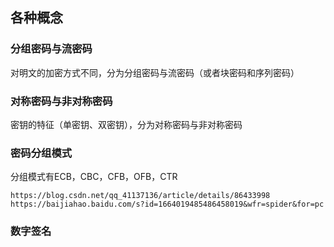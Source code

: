 ## 各种概念

###  分组密码与流密码

对明文的加密方式不同，分为分组密码与流密码（或者块密码和序列密码）

### 对称密码与非对称密码

密钥的特征（单密钥、双密钥），分为对称密码与非对称密码

### 密码分组模式

分组模式有ECB，CBC，CFB，OFB，CTR

```
https://blog.csdn.net/qq_41137136/article/details/86433998
https://baijiahao.baidu.com/s?id=1664019485486458019&wfr=spider&for=pc
```

### 数字签名